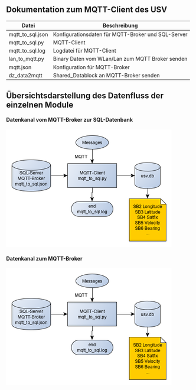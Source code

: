 ## Dokumentation zum MQTT-Client des USV 

 Datei | Beschreibung
-------|-------------
mqtt_to_sql.json | Konfigurationsdaten für MQTT-Broker und SQL-Server
mqtt_to_sql.py | MQTT-Client
mqtt_to_sql.log | Logdatei für MQTT-Client
lan_to_mqtt.py | Binary Daten vom WLan/Lan zum MQTT Broker senden
mqtt.json | Konfiguration für MQTT-Broker
dz_data2mqtt | Shared_Datablock an MQTT-Broker senden 


## Übersichtsdarstellung des Datenfluss der einzelnen Module

#### Datenkanal vom MQTT-Broker zur SQL-Datenbank

![MQTT-Client](mqtt_to_sql.png "MQTT-Client")

#### Datenkanal zum MQTT-Broker

![MQTT-Client](mqtt_to_sql.png "MQTT-Client")




